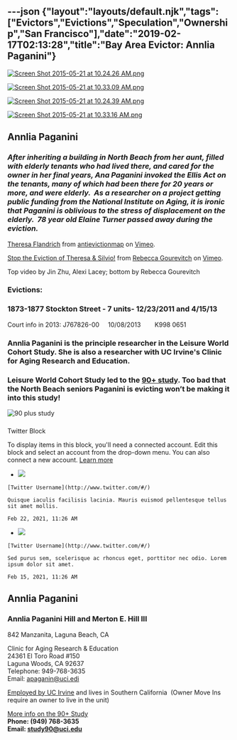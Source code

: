 ---json
{"layout":"layouts/default.njk","tags":["Evictors","Evictions","Speculation","Ownership","San Francisco"],"date":"2019-02-17T02:13:28","title":"Bay Area Evictor: Annlia Paganini"}
---

[![Screen Shot 2015-05-21 at 10.24.26 AM.png](https://images.squarespace-cdn.com/content/v1/52b7d7a6e4b0b3e376ac8ea2/1432229267075-GSO8AUNGFB0IN9H8MPGY/ke17ZwdGBToddI8pDm48kIxDPgjj0BBwkSedPL5agD9Zw-zPPgdn4jUwVcJE1ZvWhcwhEtWJXoshNdA9f1qD7a3IG1vtna7BEUjBtarIuos5FZXPTWAI3fC_Dn7e8QTDd55N0AuwcWHpjsFPk6YXAA/Screen+Shot+2015-05-21+at+10.24.26+AM.png)](https://images.squarespace-cdn.com/content/v1/52b7d7a6e4b0b3e376ac8ea2/1432229267075-GSO8AUNGFB0IN9H8MPGY/ke17ZwdGBToddI8pDm48kIxDPgjj0BBwkSedPL5agD9Zw-zPPgdn4jUwVcJE1ZvWhcwhEtWJXoshNdA9f1qD7a3IG1vtna7BEUjBtarIuos5FZXPTWAI3fC_Dn7e8QTDd55N0AuwcWHpjsFPk6YXAA/Screen+Shot+2015-05-21+at+10.24.26+AM.png) 

[![Screen Shot 2015-05-21 at 10.33.09 AM.png](https://images.squarespace-cdn.com/content/v1/52b7d7a6e4b0b3e376ac8ea2/1432229614413-LOEB7RWBVNF5BFW9KIOB/ke17ZwdGBToddI8pDm48kJJOK0KA0RqD6XeusvmDgSxZw-zPPgdn4jUwVcJE1ZvWQUxwkmyExglNqGp0IvTJZUJFbgE-7XRK3dMEBRBhUpx84bBr0NkPhsU9zG4_47q-cvHL7ZTZpzkklix2JOdxYxXXaFOTjrcTDgxpzcd-tpQ/Screen+Shot+2015-05-21+at+10.33.09+AM.png)](https://images.squarespace-cdn.com/content/v1/52b7d7a6e4b0b3e376ac8ea2/1432229614413-LOEB7RWBVNF5BFW9KIOB/ke17ZwdGBToddI8pDm48kJJOK0KA0RqD6XeusvmDgSxZw-zPPgdn4jUwVcJE1ZvWQUxwkmyExglNqGp0IvTJZUJFbgE-7XRK3dMEBRBhUpx84bBr0NkPhsU9zG4_47q-cvHL7ZTZpzkklix2JOdxYxXXaFOTjrcTDgxpzcd-tpQ/Screen+Shot+2015-05-21+at+10.33.09+AM.png) 

[![Screen Shot 2015-05-21 at 10.24.39 AM.png](https://images.squarespace-cdn.com/content/v1/52b7d7a6e4b0b3e376ac8ea2/1432229267002-T34EY681WUDBYUZU14YI/ke17ZwdGBToddI8pDm48kGakC9i2fAfK9DfTTaTjvxlZw-zPPgdn4jUwVcJE1ZvWhcwhEtWJXoshNdA9f1qD7aWTft8W2mJ3MMBYfzdTZ2xSgriiIn1QqErPaTxzHcvgmS7ExQNTY8T7EhsnDVYt5w/Screen+Shot+2015-05-21+at+10.24.39+AM.png)](https://images.squarespace-cdn.com/content/v1/52b7d7a6e4b0b3e376ac8ea2/1432229267002-T34EY681WUDBYUZU14YI/ke17ZwdGBToddI8pDm48kGakC9i2fAfK9DfTTaTjvxlZw-zPPgdn4jUwVcJE1ZvWhcwhEtWJXoshNdA9f1qD7aWTft8W2mJ3MMBYfzdTZ2xSgriiIn1QqErPaTxzHcvgmS7ExQNTY8T7EhsnDVYt5w/Screen+Shot+2015-05-21+at+10.24.39+AM.png) 

[![Screen Shot 2015-05-21 at 10.33.16 AM.png](https://images.squarespace-cdn.com/content/v1/52b7d7a6e4b0b3e376ac8ea2/1432229614347-MBD2XTUI7NIDPY1RPSSI/ke17ZwdGBToddI8pDm48kKFTDLoMKjHnoRZUW_0iipdZw-zPPgdn4jUwVcJE1ZvWQUxwkmyExglNqGp0IvTJZUJFbgE-7XRK3dMEBRBhUpzEFDnB8zFySXto_2Q5VUBIoGVE7qBc_RfEd6LJzYu05d1Ri4aVFcm_t3x8emYd3VY/Screen+Shot+2015-05-21+at+10.33.16+AM.png)](https://images.squarespace-cdn.com/content/v1/52b7d7a6e4b0b3e376ac8ea2/1432229614347-MBD2XTUI7NIDPY1RPSSI/ke17ZwdGBToddI8pDm48kKFTDLoMKjHnoRZUW_0iipdZw-zPPgdn4jUwVcJE1ZvWQUxwkmyExglNqGp0IvTJZUJFbgE-7XRK3dMEBRBhUpzEFDnB8zFySXto_2Q5VUBIoGVE7qBc_RfEd6LJzYu05d1Ri4aVFcm_t3x8emYd3VY/Screen+Shot+2015-05-21+at+10.33.16+AM.png) 

**Annlia Paganini**
-------------------

### _After inheriting a building in North Beach from her aunt, filled with elderly tenants who had lived there, and cared for the owner in her final years, Ana Paganini invoked the Ellis Act on the tenants, many of which had been there for 20 years or more, and were elderly.  As a researcher on a project getting public funding from the National Institute on Aging, it is ironic that Paganini is oblivious to the stress of displacement on the elderly.  78 year old Elaine Turner passed away during the eviction._

[Theresa Flandrich](https://vimeo.com/133792848) from [antievictionmap](https://vimeo.com/user30451938) on [Vimeo](https://vimeo.com).

[Stop the Eviction of Theresa & Silvio!](https://vimeo.com/136447144) from [Rebecca Gourevitch](https://vimeo.com/user34136184) on [Vimeo](https://vimeo.com).

Top video by Jin Zhu, Alexi Lacey; bottom by Rebecca Gourevitch

### Evictions:

### 1873-1877 Stockton Street - 7 units- 12/23/2011 and 4/15/13

Court info in 2013: J767826-00     10/08/2013        K998 0651

### Annlia Paganini is the principle researcher in the Leisure World Cohort Study. She is also a researcher with UC Irvine's Clinic for Aging Research and Education.

### Leisure World Cohort Study led to the [90+ study](http://www.mind.uci.edu/research/90plus-study/). Too bad that the North Beach seniors Paganini is evicting won’t be making it into this study!

![90 plus study](https://images.squarespace-cdn.com/content/v1/52b7d7a6e4b0b3e376ac8ea2/1432230190547-5NX3XRKHSTRYL4GEAV7B/ke17ZwdGBToddI8pDm48kNCc_7uiaiYdS1Tjz5VDcUVZw-zPPgdn4jUwVcJE1ZvWEtT5uBSRWt4vQZAgTJucoTqqXjS3CfNDSuuf31e0tVFyLq6bZi0gfi1QN6_0mWuSfcb3dT1y5n8xtzgU-tfsiltO8nJtk629tZGIWiyY3XQ/90+plus+study)

  

###   

Twitter Block

To display items in this block, you'll need a connected account. Edit this block and select an account from the drop-down menu. You can also connect a new account. [Learn more](https://support.squarespace.com/hc/articles/205814418)

*    [![](https://assets.squarespace.com/universal/images-v6/configuration/placeholder/1x1-image-1-half-color.jpg)](http://www.twitter.com/#/) 
    
    [Twitter Username](http://www.twitter.com/#/)
    
    Quisque iaculis facilisis lacinia. Mauris euismod pellentesque tellus sit amet mollis.
    
    Feb 22, 2021, 11:26 AM
    
*    [![](https://assets.squarespace.com/universal/images-v6/configuration/placeholder/1x1-image-1-half-color.jpg)](http://www.twitter.com/#/) 
    
    [Twitter Username](http://www.twitter.com/#/)
    
    Sed purus sem, scelerisque ac rhoncus eget, porttitor nec odio. Lorem ipsum dolor sit amet.
    
    Feb 15, 2021, 11:26 AM
    

**Annlia Paganini**
-------------------

### **Annlia Paganini Hill and Merton E. Hill III**

842 Manzanita, Laguna Beach, CA

Clinic for Aging Research & Education  
24361 El Toro Road #150  
Laguna Woods, CA 92637  
Telephone: 949-768-3635  
Email: apaganin@uci.edi

[Employed by UC Irvine](http://faculty.sites.uci.edu/apaganin/) and lives in Southern California  (Owner Move Ins require an owner to live in the unit)

[More info on the 90+ Study](http://www.mind.uci.edu/research/90plus-study/)  
**Phone: (949) 768-3635**   
**Email: study90@uci.edu**